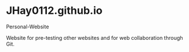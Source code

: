 # JHay0112.github.io
Personal-Website

Website for pre-testing other websites and for web collaboration through Git.
